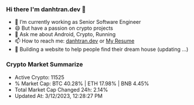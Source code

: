 ### Hi there I'm danhtran.dev 👋

- 🔭 I’m currently working as Senior Software Engineer
- 😄 But have a passion on crypto projects
- 💬 Ask me about Android, Crypto, Running 
- 📫 How to reach me: <a href="https://danhtran.dev" target="_blank">danhtran.dev</a> or <a href="Dan-Resume.pdf" target="_blank">My Resume</a>
- 🌱 Building a website to help people find their dream house (updating ...)

### Crypto Market Summarize
- Active Crypto: 11525
- % Market Cap: BTC 40.28% | ETH 17.98% | BNB 4.45%
- Total Market Cap Changed 24h: 2.14%
- Updated At: 3/12/2023, 12:28:27 PM

